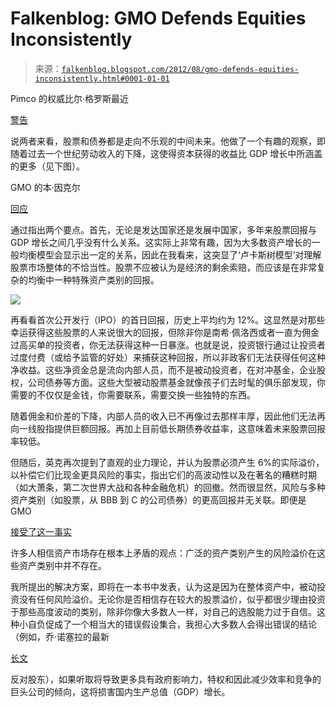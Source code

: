 <!--yml

类别：未分类

日期：2024 年 5 月 12 日 20:24:20

-->

# Falkenblog: GMO Defends Equities Inconsistently

> 来源：[`falkenblog.blogspot.com/2012/08/gmo-defends-equities-inconsistently.html#0001-01-01`](http://falkenblog.blogspot.com/2012/08/gmo-defends-equities-inconsistently.html#0001-01-01)

Pimco 的权威比尔·格罗斯最近

[警告](http://www.pimco.com/EN/Insights/Pages/Cult-Figures.aspx)

说两者来看，股票和债券都是走向不乐观的中间未来。他做了一个有趣的观察，即随着过去一个世纪劳动收入的下降，这使得资本获得的收益比 GDP 增长中所涵盖的更多（见下图）。

GMO 的本·因克尔

[回应](https://www.gmo.com/America/CMSAttachmentDownload.aspx?target=JUBRxi51IIBopZakKqLplkSPu6PWy8IYlWZlF9wGOhpH4u6Bb7ac58I5rkIUY44faaFdF9aOsz5%2BGC%2BmcvNRJz5yCAhRZUlL1OiylntYmwB668XC3MDYjtWyadqxrBdVChyBBvdvpD4%3D)

通过指出两个要点。首先，无论是发达国家还是发展中国家，多年来股票回报与 GDP 增长之间几乎没有什么关系。这实际上非常有趣，因为大多数资产增长的一般均衡模型会显示出一定的关系，因此在我看来，这突显了‘卢卡斯树模型’对理解股票市场整体的不恰当性。股票不应被认为是经济的剩余索赔，而应该是在非常复杂的均衡中一种特殊资产类别的回报。

![](https://blogger.googleusercontent.com/img/b/R29vZ2xl/AVvXsEg1PH6p-PHU37yFnXrm0CJkYhYHCCHp4VOc-hsznc6sMgbxNYO0xPzqnxuUM8n9ZR3osjCWrBrCTSOAyRLNr0cDcZSqemXmcXHVpFthK57rYD12QBWNcHDmXd-wwG9ifzyB3Tlt6w/s1600/gdpequity.jpg)

再看看首次公开发行（IPO）的首日回报，历史上平均约为 12%。这显然是对那些幸运获得这些股票的人来说很大的回报，但除非你是南希·佩洛西或者一直为佣金过高买单的投资者，你无法获得这种一日暴涨。也就是说，投资银行通过让投资者过度付费（或给予监管的好处）来捕获这种回报，所以非政客们无法获得任何这种净收益。这些净资金总是流向内部人员，而不是被动投资者，在对冲基金，企业股权，公司债券等方面。这些大型被动股票基金就像孩子们去时髦的俱乐部发现，你需要的不仅仅是金钱，你需要联系，需要交换一些独特的东西。

随着佣金和价差的下降，内部人员的收入已不再像过去那样丰厚，因此他们无法再向一线股指提供巨额回报。再加上目前低长期债券收益率，这意味着未来股票回报率较低。

但随后，英克再次提到了直观的业力理论，并认为股票必须产生 6%的实际溢价，以补偿它们比现金更具风险的事实，指出它们的高波动性以及在著名的糟糕时期（如大萧条，第二次世界大战和各种金融危机）的回撤。然而很显然，风险与多种资产类别（如股票，从 BBB 到 C 的公司债券）的更高回报并无关联。即便是 GMO

[接受了这一事实](http://www.advisorperspectives.com/commentaries/gmo_111811.php)

许多人相信资产市场存在根本上矛盾的观点：广泛的资产类别产生的风险溢价在这些资产类别中并不存在。

我所提出的解决方案，即将在一本书中发表，认为这是因为在整体资产中，被动投资没有任何风险溢价。无论你是否相信存在较大的股票溢价，似乎都很少理由投资于那些高度波动的类别，除非你像大多数人一样，对自己的选股能力过于自信。这种小自负促成了一个相当大的错误假设集合，我担心大多数人会得出错误的结论（例如，乔·诺塞拉的最新

[长文](http://www.nytimes.com/2012/08/11/opinion/nocera-down-with-shareholder-value.html?hp)

反对股东），如果听取将导致更多具有政府影响力，特权和因此减少效率和竞争的巨头公司的倾向，这将损害国内生产总值（GDP）增长。

